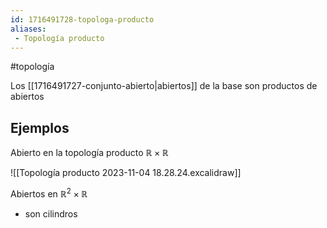 ```yaml
---
id: 1716491728-topologa-producto
aliases:
 - Topología producto
---
```


#topología 

Los [[1716491727-conjunto-abierto|abiertos]] de la base son productos de abiertos

## Ejemplos

Abierto en la topología producto $\mathbb{R} \times \mathbb{R}$

![[Topología producto 2023-11-04 18.28.24.excalidraw]]

Abiertos en $\mathbb{R}^2 \times \mathbb{R}$

- son cilindros